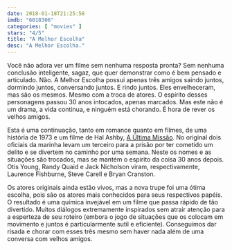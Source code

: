 ```yaml
---
date: 2018-01-18T21:25:58
imdb: "6018306"
categories: [ "movies" ]
stars: "4/5"
title: "A Melhor Escolha"
desc: "A Melhor Escolha."
---
```

Você não adora ver um filme sem nenhuma resposta pronta? Sem nenhuma conclusão inteligente, sagaz, que quer demonstrar como é bem pensado e articulado. Não. A Melhor Escolha possui apenas três amigos saindo juntos, dormindo juntos, conversando juntos. E rindo juntos. Eles envelheceram, mas são os mesmos. Mesmo com a troca de atores. O espírito desses personagens passou 30 anos intocados, apenas marcados. Mas este não é um drama, a vida continua, e ninguém está chorando. É hora de rever os velhos amigos.

Esta é uma continuação, tanto em romance quanto em filmes, de uma história de 1973 e um filme de Hal Ashby, [A Última Missão](/a-ultima-missao). No original dois oficiais da marinha levam um terceiro para a prisão por ter cometido um delito e se divertem no caminho por uma semana. Neste os nomes e as situações são trocados, mas se mantém o espírito da coisa 30 anos depois. Otis Young, Randy Quaid e Jack Nicholson viram, respectivamente, Laurence Fishburne, Steve Carell e Bryan Cranston.

Os atores originais ainda estão vivos, mas a nova trupe foi uma ótima escolha, pois são os atores mais conhecidos para seus respectivos papéis. O resultado é uma química invejável em um filme que passa rápido de tão divertido. Muitos diálogos extremamente inspirados sem atrair atenção para a esperteza de seu roteiro (embora o jogo de situações que os colocam em movimento e juntos é particularmente sutil e eficiente). Conseguimos dar risada e chorar com esses três mesmo sem haver nada além de uma conversa com velhos amigos.
